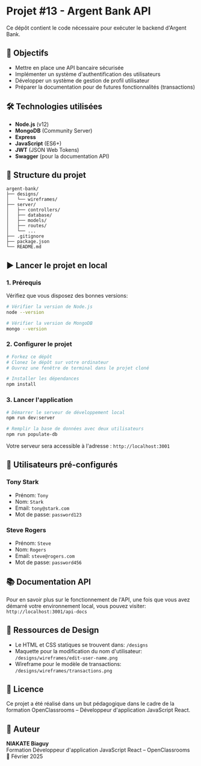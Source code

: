 # Projet #13 - Argent Bank API

Ce dépôt contient le code nécessaire pour exécuter le backend d'Argent Bank.

## 🎯 Objectifs
* Mettre en place une API bancaire sécurisée
* Implémenter un système d'authentification des utilisateurs
* Développer un système de gestion de profil utilisateur
* Préparer la documentation pour de futures fonctionnalités (transactions)

## 🛠️ Technologies utilisées
* **Node.js** (v12)
* **MongoDB** (Community Server)
* **Express**
* **JavaScript** (ES6+)
* **JWT** (JSON Web Tokens)
* **Swagger** (pour la documentation API)

## 📁 Structure du projet

```
argent-bank/
├── designs/
│   └── wireframes/
├── server/
│   ├── controllers/
│   ├── database/
│   ├── models/
│   ├── routes/
│   └── ...
├── .gitignore
├── package.json
└── README.md
```

## ▶️ Lancer le projet en local

### 1. Prérequis

Vérifiez que vous disposez des bonnes versions:

```bash
# Vérifier la version de Node.js
node --version

# Vérifier la version de MongoDB
mongo --version
```

### 2. Configurer le projet

```bash
# Forkez ce dépôt
# Clonez le dépôt sur votre ordinateur
# Ouvrez une fenêtre de terminal dans le projet cloné

# Installer les dépendances
npm install
```

### 3. Lancer l'application

```bash
# Démarrer le serveur de développement local
npm run dev:server

# Remplir la base de données avec deux utilisateurs
npm run populate-db
```

Votre serveur sera accessible à l'adresse : `http://localhost:3001`

## 👤 Utilisateurs pré-configurés

### Tony Stark
* Prénom: `Tony`
* Nom: `Stark`
* Email: `tony@stark.com`
* Mot de passe: `password123`

### Steve Rogers
* Prénom: `Steve`
* Nom: `Rogers`
* Email: `steve@rogers.com`
* Mot de passe: `password456`

## 📚 Documentation API
Pour en savoir plus sur le fonctionnement de l'API, une fois que vous avez démarré votre environnement local, vous pouvez visiter: `http://localhost:3001/api-docs`

## 🎨 Ressources de Design
* Le HTML et CSS statiques se trouvent dans: `/designs`
* Maquette pour la modification du nom d'utilisateur: `/designs/wireframes/edit-user-name.png`
* Wireframe pour le modèle de transactions: `/designs/wireframes/transactions.png`

## 📄 Licence
Ce projet a été réalisé dans un but pédagogique dans le cadre de la formation OpenClassrooms – Développeur d'application JavaScript React.

## 👤 Auteur
**NIAKATE Biaguy**  
Formation Développeur d'application JavaScript React – OpenClassrooms  
📅 Février 2025

